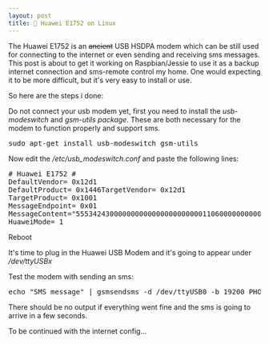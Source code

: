 ```yaml
---
layout: post
title: 📱 Huawei E1752 on Linux
---
```


The Huawei E1752 is an <del>ancient</del> USB HSDPA modem which can be still used for connecting to the internet or even sending and receiving sms messages. This post is about to get it working on Raspbian/Jessie to use it as a backup internet connection and sms-remote control my home. One would expecting it to be more difficult, but it's very easy to install or use.

<!--more-->

So here are the steps i done:

Do not connect your usb modem yet, first you need to install the <em>usb-modeswitch</em> and <em>gsm-utils package</em>. These are both necessary for the modem to function properly and support sms.
<pre class="prettyprint">sudo apt-get install usb-modeswitch gsm-utils</pre>
Now edit the <em>/etc/usb_modeswitch<code></code>.conf</em> and paste the following lines:
<pre class="prettyprint"># Huawei E1752 #
DefaultVendor= 0x12d1
DefaultProduct= 0x1446TargetVendor= 0x12d1
TargetProduct= 0x1001
MessageEndpoint= 0x01
MessageContent="55534243000000000000000000000011060000000000000000000000000000"
HuaweiMode= 1
</pre>
Reboot

It's time to plug in the Huawei USB Modem and it's going to appear under <em>/dev/ttyUSBx</em>

Test the modem with sending an sms:
<pre class="prettyprint">echo "SMS message" | gsmsendsms -d /dev/ttyUSB0 -b 19200 PHONE_NUMBER</pre>
There should be no output if everything went fine and the sms is going to arrive in a few seconds.

To be continued with the internet config...

